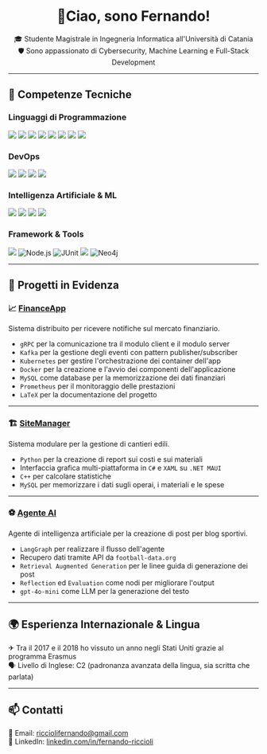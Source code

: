 <h1 align="center">👋Ciao, sono Fernando!</h1>

<p align="center">
🎓 Studente Magistrale in Ingegneria Informatica all'Università di Catania<br>
🛡️ Sono appassionato di Cybersecurity, Machine Learning e Full-Stack Development<br>
</p>

---

## 🧠 Competenze Tecniche

### Linguaggi di Programmazione
<p>
  <img src="https://img.shields.io/badge/Java-informational?style=flat&logo=openjdk&logoColor=white&color=007396"/>
  <img src="https://img.shields.io/badge/Python-informational?style=flat&logo=python&logoColor=white&color=3776AB"/>
  <img src="https://img.shields.io/badge/C++-informational?style=flat&logo=c%2B%2B&logoColor=white&color=00599C"/>
  <img src="https://custom-icon-badges.demolab.com/badge/C%23-%23239120.svg?logo=cshrp&logoColor=white"/>
  <img src="https://img.shields.io/badge/C-informational?style=flat&logo=c&logoColor=white&color=A8B9CC"/>
  <img src="https://img.shields.io/badge/HTML-informational?style=flat&logo=html5&logoColor=white&color=E34F26"/>
  <img src="https://img.shields.io/badge/CSS-informational?style=flat&logo=css3&logoColor=white&color=1572B6"/>
  <img src="https://img.shields.io/badge/JavaScript-informational?style=flat&logo=javascript&logoColor=white&color=F7DF1E"/>
</p>

### DevOps
<p>
  <img src="https://img.shields.io/badge/Docker-informational?style=flat&logo=docker&logoColor=white&color=2496ED"/>
  <img src="https://img.shields.io/badge/Kubernetes-informational?style=flat&logo=kubernetes&logoColor=white&color=326CE5"/>
  <img src="https://img.shields.io/badge/Prometheus-informational?style=flat&logo=prometheus&logoColor=white&color=E6522C"/>
  <img src="https://img.shields.io/badge/Kafka-informational?style=flat&logo=apachekafka&logoColor=white&color=231F20"/>
</p>

### Intelligenza Artificiale & ML
<p>
  <img src="https://custom-icon-badges.demolab.com/badge/Microsoft%20Azure-0089D6?logo=msazure&logoColor=white"/>
  <img src="https://img.shields.io/badge/Hugging%20Face-3b1ead?logo=huggingface"/>
  <img src="https://img.shields.io/badge/LangGraph-informational?style=flat&logo=openai&logoColor=white&color=7F52FF"/>
  <img src="https://img.shields.io/badge/PyTorch-informational?style=flat&logo=pytorch&logoColor=white&color=EE4C2C"/>
</p>

### Framework & Tools
<p>
  <img src="https://img.shields.io/badge/.NET-informational?style=flat&logo=dotnet&logoColor=white&color=512BD4"/>
  <img src="https://img.shields.io/badge/Node.js-339933?style=flat&logo=node.js&logoColor=white" alt="Node.js"/>
  <img src="https://img.shields.io/badge/JUnit-25A162?style=flat&logo=junit5&logoColor=white" alt="JUnit"/>
  <img src="https://img.shields.io/badge/MySQL-informational?style=flat&logo=mysql&logoColor=white&color=4479A1"/>
  <img src="https://img.shields.io/badge/Neo4j-008CC1?style=flat&logo=neo4j&logoColor=white" alt="Neo4j"/>
</p>

---

## 🚀 Progetti in Evidenza

### 📈  [FinanceApp](https://github.com/Fernando-Riccioli/DSBD-FinanceApp)  
Sistema distribuito per ricevere notifiche sul mercato finanziario. 
- `gRPC` per la comunicazione tra il modulo client e il modulo server 
- `Kafka` per la gestione degli eventi con pattern publisher/subscriber
- `Kubernetes` per gestire l'orchestrazione dei container dell'app
- `Docker` per la creazione e l'avvio dei componenti dell'applicazione 
- `MySQL` come database per la memorizzazione dei dati finanziari  
- `Prometheus` per il monitoraggio delle prestazioni 
- `LaTeX` per la documentazione del progetto

---

### 🏗️ [SiteManager](https://github.com/Fernando-Riccioli/SiteManager) 
Sistema modulare per la gestione di cantieri edili.
- `Python` per la creazione di report sui costi e sui materiali  
- Interfaccia grafica multi-piattaforma in `C#` e `XAML` su `.NET MAUI`  
- `C++` per calcolare statistiche
- `MySQL` per memorizzare i dati sugli operai, i materiali e le spese

---

### ⚽ [Agente AI](https://github.com/Fernando-Riccioli/LangGraphAgentSoccer)  
Agente di intelligenza artificiale per la creazione di post per blog sportivi.
- `LangGraph` per realizzare il flusso dell'agente
- Recupero dati tramite API da `football-data.org`
- `Retrieval Augmented Generation` per le linee guida di generazione dei post
- `Reflection` ed `Evaluation` come nodi per migliorare l'output
- `gpt-4o-mini` come LLM per la generazione del testo

---

## 🌍 Esperienza Internazionale & Lingua

✈ Tra il 2017 e il 2018 ho vissuto un anno negli Stati Uniti grazie al programma Erasmus  
🗣️ Livello di Inglese: C2 (padronanza avanzata della lingua, sia scritta che parlata)

---

## 📫 Contatti

📧 Email: [ricciolifernando@gmail.com](mailto:ricciolifernando@gmail.com)  
💼 LinkedIn: [linkedin.com/in/fernando-riccioli](https://linkedin.com/in/fernando-riccioli)
